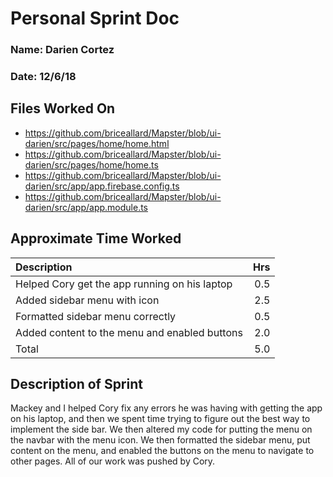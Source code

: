 # Personal Sprint Doc
### Name: Darien Cortez
### Date: 12/6/18


## Files Worked On


- https://github.com/briceallard/Mapster/blob/ui-darien/src/pages/home/home.html
- https://github.com/briceallard/Mapster/blob/ui-darien/src/pages/home/home.ts
- https://github.com/briceallard/Mapster/blob/ui-darien/src/app/app.firebase.config.ts
- https://github.com/briceallard/Mapster/blob/ui-darien/src/app/app.module.ts


## Approximate Time Worked


| Description                                             | Hrs  |
| :------------------------------------------------------ | ---: |
| Helped Cory get the app running on his laptop           | 0.5  |
| Added sidebar menu with icon                            | 2.5  |
| Formatted sidebar menu correctly                        | 0.5  |
| Added content to the menu and enabled buttons           | 2.0  |
| Total                                                   | 5.0  |


## Description of Sprint


Mackey and I helped Cory fix any errors he was having with getting the app on his laptop, and then we spent time
trying to figure out the best way to implement the side bar. We then altered my code for putting the 
menu on the navbar with the menu icon. We then formatted the sidebar menu, put content on the menu, and enabled the
buttons on the menu to navigate to other pages. All of our work was pushed by Cory.
